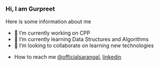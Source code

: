 <!-- ### Hi there 👋 -->
<h3>Hi, I am Gurpreet </h3>

<!-- ![Hi there 👋](https://media.giphy.com/media/6IkjQmpaRwIabJ2G3C/giphy.gif) -->


<!-- **GurpreetSaranagal/GurpreetSaranagal** is a ✨ _special_ ✨ repository because its `README.md` (this file) appears on your GitHub profile. -->

Here is some information about me

- 🔭 I’m currently working on CPP
- 🌱 I’m currently learning Data Structures and Algorithms
- 👯 I’m looking to collaborate on learning new technologies
<!-- - 🤔 I’m looking for help with DSA -->
<!-- - 💬 Ask me about ... -->
- How to reach me
[@officialsarangal](https://www.instagram.com/officialsarangral/), [linkedin](https://www.linkedin.com/in/gurpreet-sarangal-b92525219/)
<!-- - 😄 Pronouns: ... -->
<!-- - ⚡ Fun fact: ... -->

